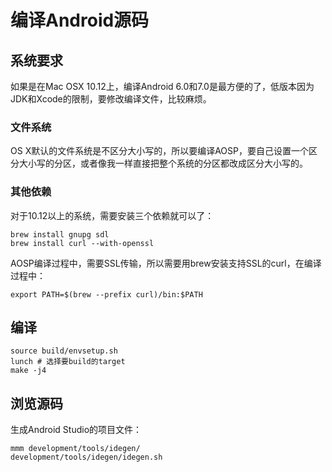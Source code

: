 # 编译Android源码

## 系统要求

如果是在Mac OSX 10.12上，编译Android 6.0和7.0是最方便的了，低版本因为JDK和Xcode的限制，要修改编译文件，比较麻烦。

### 文件系统

OS X默认的文件系统是不区分大小写的，所以要编译AOSP，要自己设置一个区分大小写的分区，或者像我一样直接把整个系统的分区都改成区分大小写的。

### 其他依赖

对于10.12以上的系统，需要安装三个依赖就可以了：

```shell
brew install gnupg sdl 
brew install curl --with-openssl
```

AOSP编译过程中，需要SSL传输，所以需要用brew安装支持SSL的curl，在编译过程中：

```shell
export PATH=$(brew --prefix curl)/bin:$PATH
```

## 编译

```shell
source build/envsetup.sh
lunch # 选择要build的target
make -j4
```

## 浏览源码

生成Android Studio的项目文件：

```shell
mmm development/tools/idegen/
development/tools/idegen/idegen.sh
```